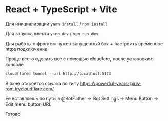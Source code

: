 # React + TypeScript + Vite

Для инициализации ``` yarn install ``` / ``` npm install ```

Для запуска ввести ``` yarn dev ``` / ``` npm run dev ```

Для работы с фронтом нужен запущенный бэк + настроить временное https подключение

Проще всего сделать все с помощью cloudfare, после установки в консоле 

``` cloudflared tunnel --url http://localhost:5173 ```

В окне откроется ссылка по типу https://powerful-years-girls-rom.trycloudflare.com/

Ее вставляешь по пути в @BotFather -> Bot Settings -> Menu Button -> Edit menu button URL

Готово 





